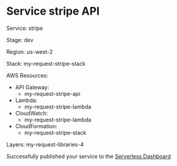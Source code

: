 # Service stripe API

Service: stripe

Stage: dev

Region: us-west-2

Stack: my-request-stripe-stack

AWS Resources:

- API Gateway:
  - my-request-stripe-api
- Lambda:
  - my-request-stripe-lambda
- CloudWatch:
  - my-request-stripe-lambda
- CloudFormation:
  - my-request-stripe-stack

Layers: my-request-libraries-4

Successfully published your service to the [Serverless Dashboard](https://dashboard.serverless.com/tenants/softstack/applications/my-request/services/events/stage/dev/region/us-west-2)
